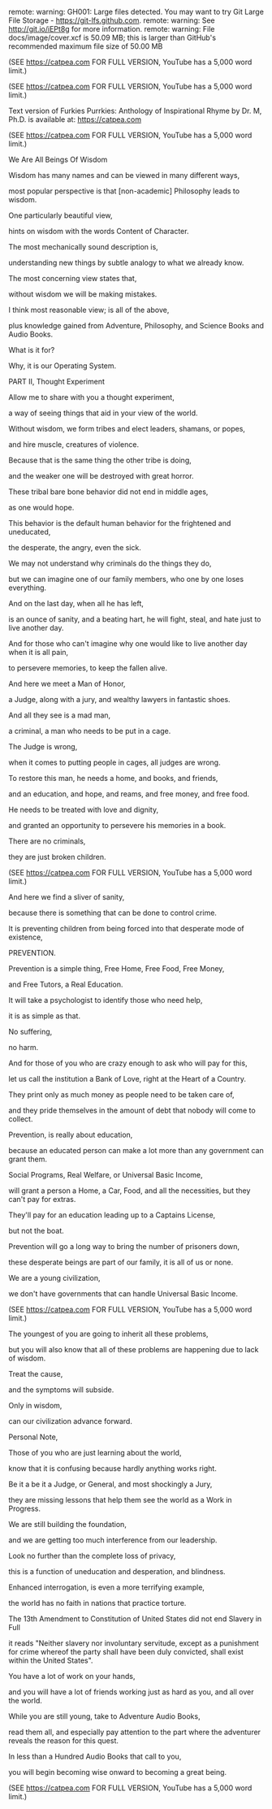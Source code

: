 remote: warning: GH001: Large files detected. You may want to try Git Large File Storage - https://git-lfs.github.com.
remote: warning: See http://git.io/iEPt8g for more information.
remote: warning: File docs/image/cover.xcf is 50.09 MB; this is larger than GitHub's recommended maximum file size of 50.00 MB


(SEE https://catpea.com FOR FULL VERSION, YouTube has a 5,000 word limit.)


(SEE https://catpea.com FOR FULL VERSION, YouTube has a 5,000 word limit.)

Text version of Furkies Purrkies: Anthology of Inspirational Rhyme by Dr. M, Ph.D. is available at: https://catpea.com

(SEE https://catpea.com FOR FULL VERSION, YouTube has a 5,000 word limit.)


We Are All Beings Of Wisdom

Wisdom has many names and can be viewed in many different ways,

most popular perspective is that [non-academic] Philosophy leads to wisdom.

One particularly beautiful view,

hints on wisdom with the words Content of Character.

The most mechanically sound description is,

understanding new things by subtle analogy to what we already know.

The most concerning view states that,

without wisdom we will be making mistakes.

I think most reasonable view; is all of the above,

plus knowledge gained from Adventure, Philosophy, and Science Books and Audio Books.

What is it for?

Why, it is our Operating System.

PART II, Thought Experiment

Allow me to share with you a thought experiment,

a way of seeing things that aid in your view of the world.

Without wisdom, we form tribes and elect leaders, shamans, or popes,

and hire muscle, creatures of violence.

Because that is the same thing the other tribe is doing,

and the weaker one will be destroyed with great horror.

These tribal bare bone behavior did not end in middle ages,

as one would hope.

This behavior is the default human behavior for the frightened and uneducated,

the desperate, the angry, even the sick.

We may not understand why criminals do the things they do,

but we can imagine one of our family members, who one by one loses everything.

And on the last day, when all he has left,

is an ounce of sanity, and a beating hart, he will fight, steal, and hate just to live another day.

And for those who can't imagine why one would like to live another day when it is all pain,

to persevere memories, to keep the fallen alive.

And here we meet a Man of Honor,

a Judge, along with a jury, and wealthy lawyers in fantastic shoes.

And all they see is a mad man,

a criminal, a man who needs to be put in a cage.

The Judge is wrong,

when it comes to putting people in cages, all judges are wrong.

To restore this man, he needs a home, and books, and friends,

and an education, and hope, and reams, and free money, and free food.

He needs to be treated with love and dignity,

and granted an opportunity to persevere his memories in a book.

There are no criminals,

they are just broken children.

(SEE https://catpea.com FOR FULL VERSION, YouTube has a 5,000 word limit.)

And here we find a sliver of sanity,

because there is something that can be done to control crime.

It is preventing children from being forced into that desperate mode of existence,

PREVENTION.

Prevention is a simple thing, Free Home, Free Food, Free Money,

and Free Tutors, a Real Education.

It will take a psychologist to identify those who need help,

it is as simple as that.

No suffering,

no harm.

And for those of you who are crazy enough to ask who will pay for this,

let us call the institution a Bank of Love, right at the Heart of a Country.

They print only as much money as people need to be taken care of,

and they pride themselves in the amount of debt that nobody will come to collect.

Prevention, is really about education,

because an educated person can make a lot more than any government can grant them.

Social Programs, Real Welfare, or Universal Basic Income,

will grant a person a Home, a Car, Food, and all the necessities, but they can't pay for extras.

They'll pay for an education leading up to a Captains License,

but not the boat.

Prevention will go a long way to bring the number of prisoners down,

these desperate beings are part of our family, it is all of us or none.

We are a young civilization,

we don't have governments that can handle Universal Basic Income.

(SEE https://catpea.com FOR FULL VERSION, YouTube has a 5,000 word limit.)

The youngest of you are going to inherit all these problems,

but you will also know that all of these problems are happening due to lack of wisdom.

Treat the cause,

and the symptoms will subside.

Only in wisdom,

can our civilization advance forward.

Personal Note,

Those of you who are just learning about the world,

know that it is confusing because hardly anything works right.

Be it a be it a Judge, or General, and most shockingly a Jury,

they are missing lessons that help them see the world as a Work in Progress.

We are still building the foundation,

and we are getting too much interference from our leadership.

Look no further than the complete loss of privacy,

this is a function of uneducation and desperation, and blindness.

Enhanced interrogation, is even a more terrifying example,

the world has no faith in nations that practice torture.

The 13th Amendment to Constitution of United States did not end Slavery in Full

it reads "Neither slavery nor involuntary servitude, except as a punishment for crime whereof the party shall have been duly convicted, shall exist within the United States".

You have a lot of work on your hands,

and you will have a lot of friends working just as hard as you, and all over the world.

While you are still young, take to Adventure Audio Books,

read them all, and especially pay attention to the part where the adventurer reveals the reason for this quest.

In less than a Hundred Audio Books that call to you,

you will begin becoming wise onward to becoming a great being.

(SEE https://catpea.com FOR FULL VERSION, YouTube has a 5,000 word limit.)
